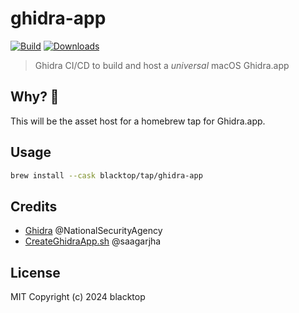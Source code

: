 # ghidra-app

[![Build](https://github.com/blacktop/ghidra-app/actions/workflows/build.yml/badge.svg)](https://github.com/blacktop/ghidra-app/actions/workflows/build.yml)
[![Downloads](https://img.shields.io/github/downloads/blacktop/ghidra-app/total.svg)](https://github.com/blacktop/ghidra-app/releases)

> Ghidra CI/CD to build and host a *universal* macOS Ghidra.app

## Why? 🤔

This will be the asset host for a homebrew tap for Ghidra.app.

## Usage

```sh
brew install --cask blacktop/tap/ghidra-app
``` 

## Credits

- [Ghidra](https://github.com/NationalSecurityAgency/ghidra) @NationalSecurityAgency
- [CreateGhidraApp.sh](https://gist.github.com/saagarjha/777909b257dbfa98649476b7f5af41bb) @saagarjha

## License

MIT Copyright (c) 2024 blacktop